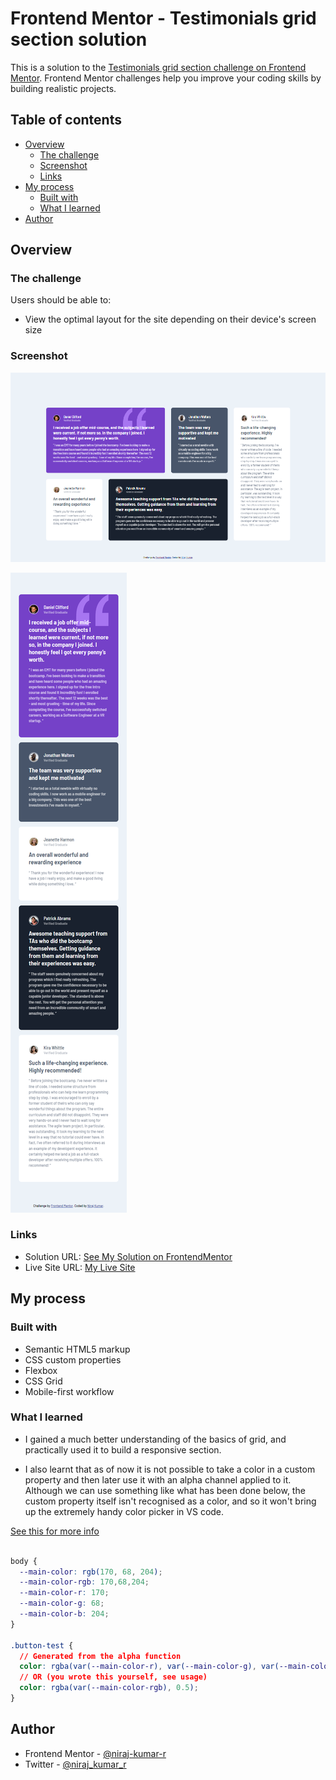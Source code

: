 # Frontend Mentor - Testimonials grid section solution

This is a solution to the [Testimonials grid section challenge on Frontend Mentor](https://www.frontendmentor.io/challenges/testimonials-grid-section-Nnw6J7Un7). Frontend Mentor challenges help you improve your coding skills by building realistic projects. 

## Table of contents

- [Overview](#overview)
  - [The challenge](#the-challenge)
  - [Screenshot](#screenshot)
  - [Links](#links)
- [My process](#my-process)
  - [Built with](#built-with)
  - [What I learned](#what-i-learned)
- [Author](#author)

## Overview

### The challenge

Users should be able to:

- View the optimal layout for the site depending on their device's screen size

### Screenshot

![Desktop](finished/desktop.png)

![Mobile](finished/mobile.png)


### Links

- Solution URL: [See My Solution on FrontendMentor](https://www.frontendmentor.io/solutions/first-junior-level-webpage-by-a-newbie-9O5A4Ugfv)
- Live Site URL: [My Live Site](https://niraj-testimonials-grid.netlify.app/)

## My process

### Built with

- Semantic HTML5 markup
- CSS custom properties
- Flexbox
- CSS Grid
- Mobile-first workflow


### What I learned

- I gained a much better understanding of the basics of grid, and practically used it to build a responsive section.

- I also learnt that as of now it is not possible to take a color in a custom property and then later use it with an alpha channel applied to it. Although we can use something like what has been done below, the custom property itself isn't recognised as a color, and so it won't bring up the extremely handy color picker in VS code.

[See this for more info](https://stackoverflow.com/questions/40010597/how-do-i-apply-opacity-to-a-css-color-variable)

```css

body {
  --main-color: rgb(170, 68, 204);
  --main-color-rgb: 170,68,204;
  --main-color-r: 170;
  --main-color-g: 68;
  --main-color-b: 204;
}

.button-test {
  // Generated from the alpha function
  color: rgba(var(--main-color-r), var(--main-color-g), var(--main-color-b), 0.5);
  // OR (you wrote this yourself, see usage)
  color: rgba(var(--main-color-rgb), 0.5);
}
```

## Author

<!-- - Website - [Add your name here](https://www.your-site.com) -->
- Frontend Mentor - [@niraj-kumar-r](https://www.frontendmentor.io/profile/niraj-kumar-r)
- Twitter - [@niraj_kumar_r](https://www.twitter.com/niraj_kumar_r)
